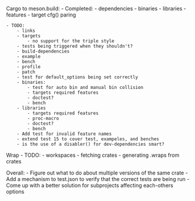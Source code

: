 Cargo to meson.build:
    - Completed:
        - dependencies
        - binaries
        - libraries
        - features
        - target cfg() paring

    - TODO:
        - links
        - targets
            - no support for the triple style
        - tests being triggered when they shouldn't?
        - build-dependencies
        - example
        - bench
        - profile
        - patch
        - test for default_options being set correctly
        - binaries:
            - test for auto bin and manual bin collision
            - targets required features
            - doctest?
            - bench
        - libraries
            - targets required features
            - proc-macro
            - doctest?
            - bench
        - Add test for invalid feature names
        - extend test 15 to cover test, exampeles, and benches
        - is the use of a disabler() for dev-dependencies smart?

Wrap
    - TODO:
        - workspaces
        - fetching crates
        - generating .wraps from crates

Overall:
    - Figure out what to do about multiple versions of the same crate
    - Add a mechanism to test.json to verify that the correct tests are being run
    - Come up with a better solution for subprojects affecting each-others options
